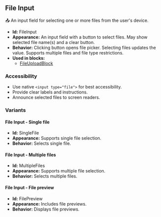## File Input
📤 An input field for selecting one or more files from the user's device.
- **Id:** FileInput
- **Appearance:** An input field with a button to select files. May show selected file name(s) and a clear button.
- **Behavior:** Clicking button opens file picker. Selecting files updates the value. Supports multiple files and file type restrictions.
- **Used in blocks:**
  - [FileUploadBlock](../blocks/FileUploadBlock.md)
### Accessibility
- Use native `<input type="file">` for best accessibility.
- Provide clear labels and instructions.
- Announce selected files to screen readers.

### Variants
#### File Input - **Single file**
- **Id:** SingleFile
- **Appearance:** Supports single file selection.
- **Behavior:** Selects single file.
#### File Input - **Multiple files**
- **Id:** MultipleFiles
- **Appearance:** Supports multiple file selection.
- **Behavior:** Selects multiple files.
#### File Input - **File preview**
- **Id:** FilePreview
- **Appearance:** Includes file previews.
- **Behavior:** Displays file previews.
